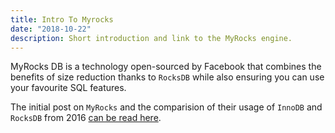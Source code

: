 ```yaml
---
title: Intro To Myrocks
date: "2018-10-22"
description: Short introduction and link to the MyRocks engine.
---
```


MyRocks DB is a technology open-sourced by Facebook that combines the benefits of size reduction thanks to `RocksDB` while also ensuring you can use your favourite SQL features.

The initial post on `MyRocks` and the comparision of their usage of `InnoDB` and `RocksDB` from 2016 [can be read here](https://code.fb.com/core-data/myrocks-a-space-and-write-optimized-mysql-database/).
